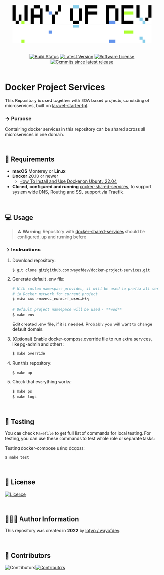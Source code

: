 <br>

<div align="center">
<img width="456" src="https://raw.githubusercontent.com/wayofdev/docker-project-services/master/assets/logo.gh-light-mode-only.png#gh-light-mode-only" alt="Logo for light mode">
<img width="456" src="https://raw.githubusercontent.com/wayofdev/docker-project-services/master/assets/logo.gh-dark-mode-only.png#gh-dark-mode-only" alt="Logo for dark mode">
</div>
<br>
<br>

<div align="center">
<a href="https://actions-badge.atrox.dev/wayofdev/docker-project-services/goto"><img alt="Build Status" src="https://img.shields.io/endpoint.svg?url=https%3A%2F%2Factions-badge.atrox.dev%2Fwayofdev%2Fdocker-project-services%2Fbadge&style=flat-square"/></a>
<a href="https://github.com/wayofdev/docker-project-services/tags"><img src="https://img.shields.io/github/v/tag/wayofdev/docker-project-services?sort=semver&style=flat-square" alt="Latest Version"></a>
<a href="LICENSE.md"><img src="https://img.shields.io/github/license/wayofdev/docker-project-services.svg?style=flat-square&color=blue" alt="Software License"/></a>
<a href="#"><img alt="Commits since latest release" src="https://img.shields.io/github/commits-since/wayofdev/docker-project-services/latest?style=flat-square"></a>
</div>


<br>

# Docker Project Services

This Repository is used together with SOA based projects, consisting of microservices, built on [laravel-starter-tpl](https://github.com/wayofdev/laravel-starter-tpl).

### → Purpose

Containing docker services in this repository can be shared across all microservices in one domain.

<br>

## 📑 Requirements

* **macOS** Monterey or **Linux**
* **Docker** 20.10 or newer
  - [How To Install and Use Docker on Ubuntu 22.04](https://www.digitalocean.com/community/tutorials/how-to-install-and-use-docker-on-ubuntu-22-04)
* **Cloned, configured and running** [docker-shared-services](https://github.com/wayofdev/docker-shared-services), to support system wide DNS, Routing and SSL support via Traefik.

<br>

## 💻 Usage

> ⚠️ **Warning**: Repository with [docker-shared-services](https://github.com/wayofdev/docker-shared-services) should be configured, up and running before

### → Instructions

1. Download repository:

   ```bash
   $ git clone git@github.com:wayofdev/docker-project-services.git
   ```

2. Generate default .env file:

   ```bash
   # With custom namespace provided, it will be used to prefix all services
   # in Docker network for current project
   $ make env COMPOSE_PROJECT_NAME=bfq

   # Default project namespace will be used - **wod**
   $ make env
   ```

   Edit created .env file, if it is needed. Probably you will want to change default domain.

3. (Optional) Enable docker-compose.override file to run extra services, like pg-admin and others:
   ```bash
   $ make override
   ```

4. Run this repository:

   ```bash
   $ make up
   ```

5. Check that everything works:

   ```bash
   $ make ps
   $ make logs
   ```

<br>

## 🧪 Testing

You can check `Makefile` to get full list of commands for local testing. For testing, you can use these commands to test whole role or separate tasks:

Testing docker-compose using dcgoss:

```bash
$ make test
```

<br>

## 🤝 License

[![Licence](https://img.shields.io/github/license/wayofdev/docker-project-services?style=for-the-badge&color=blue)](./LICENSE)

<br>

## 🙆🏼‍♂️ Author Information

This repository was created in **2022** by [lotyp / wayofdev](https://github.com/wayofdev).

<br>

## 🫡 Contributors

<img align="left" src="https://img.shields.io/github/contributors-anon/wayofdev/docker-project-services?style=for-the-badge" alt="Contributors"/>

<a href="https://github.com/wayofdev/docker-nginx/graphs/contributors">
  <img src="https://opencollective.com/wod/contributors.svg?width=890&button=false" alt="Contributors">
</a>

<br>
